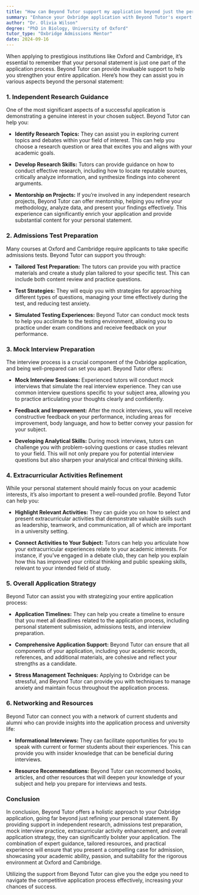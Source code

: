 ```yaml
---
title: "How can Beyond Tutor support my application beyond just the personal statement?"
summary: "Enhance your Oxbridge application with Beyond Tutor's expert support in research, admissions tests, mock interviews, and overall strategy for success."
author: "Dr. Olivia Wilson"
degree: "PhD in Biology, University of Oxford"
tutor_type: "Oxbridge Admissions Mentor"
date: 2024-09-16
---
```


When applying to prestigious institutions like Oxford and Cambridge, it’s essential to remember that your personal statement is just one part of the application process. Beyond Tutor can provide invaluable support to help you strengthen your entire application. Here’s how they can assist you in various aspects beyond the personal statement:

### 1. **Independent Research Guidance**

One of the most significant aspects of a successful application is demonstrating a genuine interest in your chosen subject. Beyond Tutor can help you:

- **Identify Research Topics:** They can assist you in exploring current topics and debates within your field of interest. This can help you choose a research question or area that excites you and aligns with your academic goals.

- **Develop Research Skills:** Tutors can provide guidance on how to conduct effective research, including how to locate reputable sources, critically analyze information, and synthesize findings into coherent arguments. 

- **Mentorship on Projects:** If you’re involved in any independent research projects, Beyond Tutor can offer mentorship, helping you refine your methodology, analyze data, and present your findings effectively. This experience can significantly enrich your application and provide substantial content for your personal statement.

### 2. **Admissions Test Preparation**

Many courses at Oxford and Cambridge require applicants to take specific admissions tests. Beyond Tutor can support you through:

- **Tailored Test Preparation:** The tutors can provide you with practice materials and create a study plan tailored to your specific test. This can include both content review and practice questions.

- **Test Strategies:** They will equip you with strategies for approaching different types of questions, managing your time effectively during the test, and reducing test anxiety.

- **Simulated Testing Experiences:** Beyond Tutor can conduct mock tests to help you acclimate to the testing environment, allowing you to practice under exam conditions and receive feedback on your performance.

### 3. **Mock Interview Preparation**

The interview process is a crucial component of the Oxbridge application, and being well-prepared can set you apart. Beyond Tutor offers:

- **Mock Interview Sessions:** Experienced tutors will conduct mock interviews that simulate the real interview experience. They can use common interview questions specific to your subject area, allowing you to practice articulating your thoughts clearly and confidently.

- **Feedback and Improvement:** After the mock interviews, you will receive constructive feedback on your performance, including areas for improvement, body language, and how to better convey your passion for your subject.

- **Developing Analytical Skills:** During mock interviews, tutors can challenge you with problem-solving questions or case studies relevant to your field. This will not only prepare you for potential interview questions but also sharpen your analytical and critical thinking skills.

### 4. **Extracurricular Activities Refinement**

While your personal statement should mainly focus on your academic interests, it’s also important to present a well-rounded profile. Beyond Tutor can help you:

- **Highlight Relevant Activities:** They can guide you on how to select and present extracurricular activities that demonstrate valuable skills such as leadership, teamwork, and communication, all of which are important in a university setting.

- **Connect Activities to Your Subject:** Tutors can help you articulate how your extracurricular experiences relate to your academic interests. For instance, if you’ve engaged in a debate club, they can help you explain how this has improved your critical thinking and public speaking skills, relevant to your intended field of study.

### 5. **Overall Application Strategy**

Beyond Tutor can assist you with strategizing your entire application process:

- **Application Timelines:** They can help you create a timeline to ensure that you meet all deadlines related to the application process, including personal statement submission, admissions tests, and interview preparation.

- **Comprehensive Application Support:** Beyond Tutor can ensure that all components of your application, including your academic records, references, and additional materials, are cohesive and reflect your strengths as a candidate.

- **Stress Management Techniques:** Applying to Oxbridge can be stressful, and Beyond Tutor can provide you with techniques to manage anxiety and maintain focus throughout the application process.

### 6. **Networking and Resources**

Beyond Tutor can connect you with a network of current students and alumni who can provide insights into the application process and university life:

- **Informational Interviews:** They can facilitate opportunities for you to speak with current or former students about their experiences. This can provide you with insider knowledge that can be beneficial during interviews.

- **Resource Recommendations:** Beyond Tutor can recommend books, articles, and other resources that will deepen your knowledge of your subject and help you prepare for interviews and tests.

### Conclusion

In conclusion, Beyond Tutor offers a holistic approach to your Oxbridge application, going far beyond just refining your personal statement. By providing support in independent research, admissions test preparation, mock interview practice, extracurricular activity enhancement, and overall application strategy, they can significantly bolster your application. The combination of expert guidance, tailored resources, and practical experience will ensure that you present a compelling case for admission, showcasing your academic ability, passion, and suitability for the rigorous environment at Oxford and Cambridge. 

Utilizing the support from Beyond Tutor can give you the edge you need to navigate the competitive application process effectively, increasing your chances of success.
    